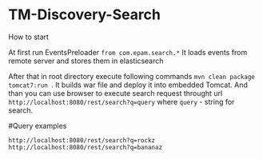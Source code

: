 # TM-Discovery-Search
How to start

At first run EventsPreloader ```from com.epam.search.*``` It loads events from remote server and stores them in elasticsearch

After that in root directory execute following commands ```mvn clean package tomcat7:run ```. 
It builds war file and deploy it into embedded Tomcat.
And than you can use browser to execute search request throught url ```http://localhost:8080/rest/search?q=query``` 
where ```query``` - string for search.

#Query examples

```http://localhost:8080/rest/search?q=rockz```
```http://localhost:8080/rest/search?q=bananaz```
